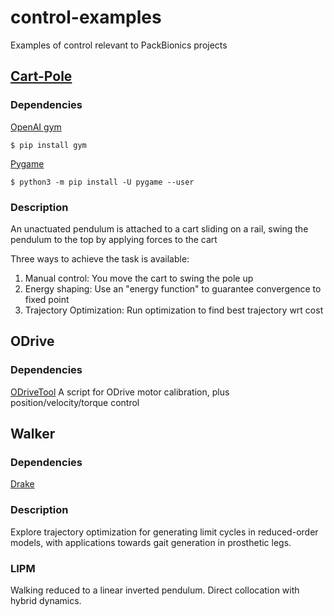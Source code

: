 # control-examples
Examples of control relevant to PackBionics projects

## [Cart-Pole](https://github.ncsu.edu/jcxie/control-examples/tree/main/cart-pole)

### Dependencies
[OpenAI gym](https://gym.openai.com/)
```
$ pip install gym
```
[Pygame](https://www.pygame.org/)
```
$ python3 -m pip install -U pygame --user
```
### Description
An unactuated pendulum is attached to a cart sliding on a rail, swing the pendulum to the top by applying forces to the cart

Three ways to achieve the task is available:
1. Manual control: You move the cart to swing the pole up
1. Energy shaping: Use an "energy function" to guarantee convergence to fixed point
1. Trajectory Optimization: Run optimization to find best trajectory wrt cost

## ODrive
### Dependencies
[ODriveTool](https://docs.odriverobotics.com/v/latest/getting-started.html#downloading-and-installing-odriveool)
A script for ODrive motor calibration, plus position/velocity/torque control

## Walker
### Dependencies
[Drake](https://drake.mit.edu/installation.html)

### Description
Explore trajectory optimization for generating limit cycles in reduced-order models, with applications towards gait generation in prosthetic legs.

### LIPM
Walking reduced to a linear inverted pendulum. Direct collocation with hybrid dynamics.
